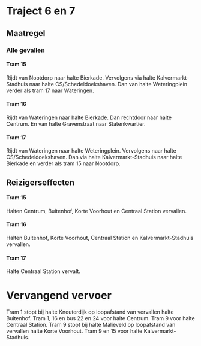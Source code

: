 # Traject 6 en 7
## Maatregel
### Alle gevallen

#### Tram 15
Rijdt van Nootdorp naar halte Bierkade. Vervolgens via halte Kalvermarkt-Stadhuis naar halte CS/Schedeldoekshaven. Dan van halte Weteringplein verder als tram 17 naar Wateringen.

#### Tram 16
Rijdt van Wateringen naar halte Bierkade. Dan rechtdoor naar halte Centrum. En van halte Gravenstraat naar Statenkwartier.

#### Tram 17
Rijdt van Wateringen naar halte Weteringplein. Vervolgens naar halte CS/Schedeldoekshaven. Dan via halte Kalvermarkt-Stadhuis naar halte Bierkade en verder als tram 15 naar Nootdorp.

## Reizigerseffecten

#### Tram 15
Halten Centrum, Buitenhof, Korte Voorhout en Centraal Station vervallen.

#### Tram 16
Halten Buitenhof, Korte Voorhout, Centraal Station en Kalvermarkt-Stadhuis vervallen.

#### Tram 17
Halte Centraal Station vervalt.

# Vervangend vervoer
Tram 1 stopt bij halte Kneuterdijk op loopafstand van vervallen halte Buitenhof.
Tram 1, 16 en bus 22 en 24 voor halte Centrum.
Tram 9 voor halte Centraal Station.
Tram 9 stopt bij halte Malieveld op loopafstand van vervallen halte Korte Voorhout.
Tram 9 en 15 voor halte Kalvermarkt-Stadhuis.
